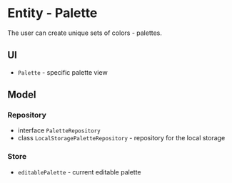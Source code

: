 # Entity - Palette

The user can create unique sets of colors - palettes.

## UI

- `Palette` - specific palette view

## Model

### Repository

- interface `PaletteRepository`
- class `LocalStoragePaletteRepository` - repository for the local storage

### Store

- `editablePalette` - current editable palette
